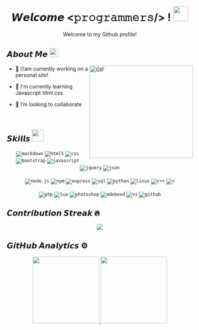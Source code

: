 <!--- Header --->   
<h1 align="center">
  𝙒𝙚𝙡𝙘𝙤𝙢𝙚 &lt;𝚙𝚛𝚘𝚐𝚛𝚊𝚖𝚖𝚎𝚛𝚜/&gt; !
  <a target="_blank">
    <img src="https://github.com/JayantGoel001/JayantGoel001/blob/master/GIF/Hi.gif" width="40px" />
  </a>
</h1>
      
<p align='center'>Welcome to my Github profile!</p>


<!--- About You --->   
<h2> 𝘼𝙗𝙤𝙪𝙩 𝙈𝙚 <img src="https://github.com/JayantGoel001/JayantGoel001/blob/master/GIF/Earth.gif" width="24px" style="max-width:100%;"></h2>

<a target="_blank">
   <img align="right" height="250" width= "280px" alt="GIF" src="[https://giphy.com/clips/face-mcartist-written-all-over-her-ysCyNOIilSgUQnr2vv](https://camo.githubusercontent.com/fccc48b6169ceac0aefe692ba3b97edd8ddcf66284362fec64c4117bbfb1c1ad/68747470733a2f2f6d656469612e67697068792e636f6d2f6d656469612f4356744e6538346868594639752f67697068792e676966)" />
</a>

- 🔭 I’/am currently working on a personal site!
  
- 🌱 I'm currently learning Javascript
html 
css
  
- 👯 I’m looking to collaborate 
  
<br/>

    

 <!--- Skills --->        
<h2> 𝙎𝙠𝙞𝙡𝙡𝙨 <img src = "https://media2.giphy.com/media/QssGEmpkyEOhBCb7e1/giphy.gif?cid=ecf05e47a0n3gi1bfqntqmob8g9aid1oyj2wr3ds3mg700bl&rid=giphy.gif" width = 32px> </h2>
<div align="center">
<code><img src="https://img.shields.io/badge/Markdown-000000?style=for-the-badge&logo=markdown&logoColor=white" alt="markdown"></code>
<code><img src="https://img.shields.io/badge/html5-%23E34F26.svg?style=for-the-badge&logo=html5&logoColor=white" alt="html5"></code>
<code><img src="https://img.shields.io/badge/css-1572B6.svg?style=for-the-badge&logo=css3&logoColor=white" alt="css"></code>
<code><img src="https://img.shields.io/badge/bootstrap-%23563D7C.svg?style=for-the-badge&logo=bootstrap&logoColor=white" alt="bootstrap"></code>
<code><img src="https://img.shields.io/badge/javascript-%23323330.svg?style=for-the-badge&logo=javascript&logoColor=%23F7DF1E" alt="javascript"></code>
<code><img src="https://img.shields.io/badge/jquery-0769AD.svg?style=for-the-badge&logo=jquery&logoColor=white" alt="jquery"></code>
<code><img src="https://img.shields.io/badge/json-5E5C5C?style=for-the-badge&logo=json&logoColor=white" alt="json"></code>
<br/>
<br/>  
<code><img src="https://img.shields.io/badge/node.js-%2343853D.svg?style=for-the-badge&logo=node.js&logoColor=white" alt="node.js"></code>
<code><img src="https://img.shields.io/badge/NPM-%23000000.svg?style=for-the-badge&logo=npm&logoColor=white" alt="npm"></code>
<code><img src="https://img.shields.io/badge/express.js-%23404d59.svg?style=for-the-badge&logo=express&logoColor=%2361DAFB" alt="express"></code>
<code><img src="https://img.shields.io/badge/mysql-4479A1.svg?style=for-the-badge&logo=mysql&logoColor=white" alt="sql"></code>
<code><img src="https://img.shields.io/badge/python-3776AB.svg?style=for-the-badge&logo=python&logoColor=white" alt="python"></code>
<code><img src="https://img.shields.io/badge/Linux-FCC624?style=for-the-badge&logo=linux&logoColor=black" alt="linux"></code>
<code><img src="https://img.shields.io/badge/C%2B%2B-00599C?style=for-the-badge&logo=c%2B%2B&logoColor=white" alt="c++"></code>
<code><img src="https://img.shields.io/badge/C-00599C?style=for-the-badge&logo=c&logoColor=white" alt="c"></code>
<br/>
<br/>
<code><img src="https://img.shields.io/badge/PHP-777BB4?style=for-the-badge&logo=php&logoColor=white" alt="php"></code>
<code><img src="https://img.shields.io/badge/lua-2C2D72.svg?style=for-the-badge&logo=lua&logoColor=white" alt="lua"></code>
<code><img src="https://img.shields.io/badge/Photoshop-31A8FF.svg?style=for-the-badge&logo=AdobePhotoshop&logoColor=white" alt="photoshop"></code>
<code><img src="https://img.shields.io/badge/AdobeXD-FF61F6.svg?style=for-the-badge&logo=AdobeXD&logoColor=white" alt="adobexd"></code>
<code><img src="https://img.shields.io/badge/vscode-007ACC.svg?style=for-the-badge&logo=visualstudiocode&logoColor=white" alt="vs"></code>
<code><img src="https://img.shields.io/badge/github-%23121011.svg?style=for-the-badge&logo=github&logoColor=white" alt="github"></code>
</div>



<!--- Stats --->      
## 𝘾𝙤𝙣𝙩𝙧𝙞𝙗𝙪𝙩𝙞𝙤𝙣 𝙎𝙩𝙧𝙚𝙖𝙠 🔥
    
<p align="center">
  <a href="https://github.com/EeyJey/github-readme-streak-stats">
    <img src="https://github-readme-streak-stats.herokuapp.com?user=EeyJey&theme=chartreuse-dark"></p>
  </a>
</p>

  
  
## 𝙂𝙞𝙩𝙃𝙪𝙗 𝘼𝙣𝙖𝙡𝙮𝙩𝙞𝙘𝙨 ⚙️ &nbsp;
  
<p align="center">
  <a href="https://github.com/EeyJey">
    <img height="180em" src="https://github-readme-stats.vercel.app/api/top-langs/?username=EeyJey&layout=compact&hide=TSQL&theme=chartreuse-dark" />
    <img height="180em" img src="https://github-readme-stats.vercel.app/api?username=EeyJey&count_private=true&show_icons=true&&theme=chartreuse-dark&include_all_commits=true"/>
  </a>
</p>
